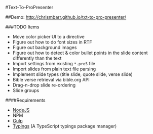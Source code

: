 #Text-To-ProPresenter

##Demo: http://chrismbarr.github.io/txt-to-pro-presenter/

###TODO Items
 
 * Move color picker UI to a directive
 * Figure out how to do font sizes in RTF
 * Figure out background images
 * Figure out how to detect & color bullet points in the slide content differently than the text
 * Import settings from existing `*.pro5` file
 * Import slides from plain text file parsing
 * Implement slide types (title slide, quote slide, verse slide)
 * Bible verse retrieval via bible.org API
 * Drag-n-drop slide re-ordering
 * Slide groups

####Requirements

* [NodeJS](https://nodejs.org/en/)
* NPM
* [Gulp](http://gulpjs.com/)
* [Typings](https://github.com/typings/typings) (A TypeScript typings package manager)